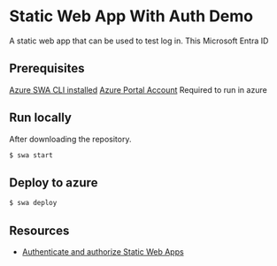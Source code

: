 # Static Web App With Auth Demo

A static web app that can be used to test log in.  This Microsoft Entra ID

## Prerequisites
[Azure SWA CLI installed](https://azure.github.io/static-web-apps-cli/)
[Azure Portal Account]() Required to run in azure

## Run locally

After downloading the repository.

```bash
$ swa start
```

## Deploy to azure

```bash
$ swa deploy
```

## Resources

* [Authenticate and authorize Static Web Apps](https://learn.microsoft.com/en-us/azure/static-web-apps/authentication-authorization)
